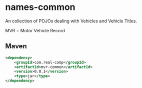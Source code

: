 # names-common
An collection of POJOs dealing with Vehicles and Vehicle Titles.

MVR = Motor Vehicle Record


## Maven
```xml
<dependency>
    <groupId>com.real-comp</groupId>
    <artifactId>mvr-common</artifactId>
    <version>0.0.1</version>
    <type>jar</type>
</dependency>
```